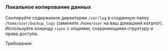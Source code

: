 
### Локальное копирование данных

Скопируйте содержимое директории `/var/log` в созданную папку `/home/user/backup_logs` (замените `/home/user` на ваш домашний каталог). Используйте команду `rsync` с опциями, сохраняющими структуру и права доступа.

Требования:
